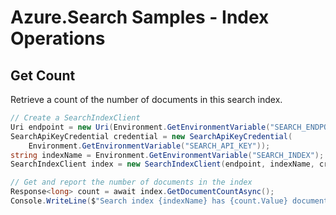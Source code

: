 # Azure.Search Samples - Index Operations

## Get Count
Retrieve a count of the number of documents in this search index.
```C# Snippet:Azure_Search_Tests_Samples_GetCountAsync
// Create a SearchIndexClient
Uri endpoint = new Uri(Environment.GetEnvironmentVariable("SEARCH_ENDPOINT"));
SearchApiKeyCredential credential = new SearchApiKeyCredential(
    Environment.GetEnvironmentVariable("SEARCH_API_KEY"));
string indexName = Environment.GetEnvironmentVariable("SEARCH_INDEX");
SearchIndexClient index = new SearchIndexClient(endpoint, indexName, credential);

// Get and report the number of documents in the index
Response<long> count = await index.GetDocumentCountAsync();
Console.WriteLine($"Search index {indexName} has {count.Value} documents.");
```
